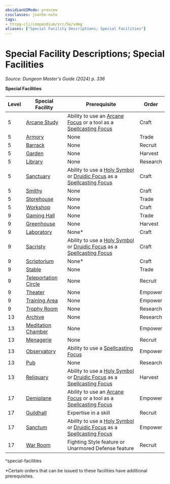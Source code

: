```yaml
---
obsidianUIMode: preview
cssclasses: json5e-note
tags:
- ttrpg-cli/compendium/src/5e/xdmg
aliases: ["Special Facility Descriptions; Special Facilities"]
---
```

# Special Facility Descriptions; Special Facilities
*Source: Dungeon Master's Guide (2024) p. 336* 

**Special Facilities**

| Level | Special Facility | Prerequisite | Order |
|-------|------------------|--------------|-------|
| 5 | [Arcane Study](Misc%20Files/CLI/compendium/bastions/arcane-study.md) | Ability to use an [Arcane Focus](Misc%20Files/CLI/compendium/items/arcane-focus-xphb.md) or a tool as a [Spellcasting Focus](Misc%20Files/CLI/rules/variant-rules/spellcasting-focus-xphb.md) | Craft |
| 5 | [Armory](Misc%20Files/CLI/compendium/bastions/armory.md) | None | Trade |
| 5 | [Barrack](Misc%20Files/CLI/compendium/bastions/barrack.md) | None | Recruit |
| 5 | [Garden](Misc%20Files/CLI/compendium/bastions/garden.md) | None | Harvest |
| 5 | [Library](Misc%20Files/CLI/compendium/bastions/library.md) | None | Research |
| 5 | [Sanctuary](Misc%20Files/CLI/compendium/bastions/sanctuary.md) | Ability to use a [Holy Symbol](Misc%20Files/CLI/compendium/items/holy-symbol-xphb.md) or [Druidic Focus](Misc%20Files/CLI/compendium/items/druidic-focus-xphb.md) as a [Spellcasting Focus](Misc%20Files/CLI/rules/variant-rules/spellcasting-focus-xphb.md) | Craft |
| 5 | [Smithy](Misc%20Files/CLI/compendium/bastions/smithy.md) | None | Craft |
| 5 | [Storehouse](Misc%20Files/CLI/compendium/bastions/storehouse.md) | None | Trade |
| 5 | [Workshop](Misc%20Files/CLI/compendium/bastions/workshop.md) | None | Craft |
| 9 | [Gaming Hall](Misc%20Files/CLI/compendium/bastions/gaming-hall.md) | None | Trade |
| 9 | [Greenhouse](Misc%20Files/CLI/compendium/bastions/greenhouse.md) | None | Harvest |
| 9 | [Laboratory](Misc%20Files/CLI/compendium/bastions/laboratory.md) | None* | Craft |
| 9 | [Sacristy](Misc%20Files/CLI/compendium/bastions/sacristy.md) | Ability to use a [Holy Symbol](Misc%20Files/CLI/compendium/items/holy-symbol-xphb.md) or [Druidic Focus](Misc%20Files/CLI/compendium/items/druidic-focus-xphb.md) as a [Spellcasting Focus](Misc%20Files/CLI/rules/variant-rules/spellcasting-focus-xphb.md) | Craft |
| 9 | [Scriptorium](Misc%20Files/CLI/compendium/bastions/scriptorium.md) | None* | Craft |
| 9 | [Stable](Misc%20Files/CLI/compendium/bastions/stable.md) | None | Trade |
| 9 | [Teleportation Circle](Misc%20Files/CLI/compendium/bastions/teleportation-circle.md) | None | Recruit |
| 9 | [Theater](Misc%20Files/CLI/compendium/bastions/theater.md) | None | Empower |
| 9 | [Training Area](Misc%20Files/CLI/compendium/bastions/training-area.md) | None | Empower |
| 9 | [Trophy Room](Misc%20Files/CLI/compendium/bastions/trophy-room.md) | None | Research |
| 13 | [Archive](Misc%20Files/CLI/compendium/bastions/archive.md) | None | Research |
| 13 | [Meditation Chamber](Misc%20Files/CLI/compendium/bastions/meditation-chamber.md) | None | Empower |
| 13 | [Menagerie](Misc%20Files/CLI/compendium/bastions/menagerie.md) | None | Recruit |
| 13 | [Observatory](Misc%20Files/CLI/compendium/bastions/observatory.md) | Ability to use a [Spellcasting Focus](Misc%20Files/CLI/rules/variant-rules/spellcasting-focus-xphb.md) | Empower |
| 13 | [Pub](Misc%20Files/CLI/compendium/bastions/pub.md) | None | Research |
| 13 | [Reliquary](Misc%20Files/CLI/compendium/bastions/reliquary.md) | Ability to use a [Holy Symbol](Misc%20Files/CLI/compendium/items/holy-symbol-xphb.md) or [Druidic Focus](Misc%20Files/CLI/compendium/items/druidic-focus-xphb.md) as a [Spellcasting Focus](Misc%20Files/CLI/rules/variant-rules/spellcasting-focus-xphb.md) | Harvest |
| 17 | [Demiplane](Misc%20Files/CLI/compendium/bastions/demiplane.md) | Ability to use an [Arcane Focus](Misc%20Files/CLI/compendium/items/arcane-focus-xphb.md) or a tool as a [Spellcasting Focus](Misc%20Files/CLI/rules/variant-rules/spellcasting-focus-xphb.md) | Empower |
| 17 | [Guildhall](Misc%20Files/CLI/compendium/bastions/guildhall.md) | Expertise in a skill | Recruit |
| 17 | [Sanctum](Misc%20Files/CLI/compendium/bastions/sanctum.md) | Ability to use a [Holy Symbol](Misc%20Files/CLI/compendium/items/holy-symbol-xphb.md) or [Druidic Focus](Misc%20Files/CLI/compendium/items/druidic-focus-xphb.md) as a [Spellcasting Focus](Misc%20Files/CLI/rules/variant-rules/spellcasting-focus-xphb.md) | Empower |
| 17 | [War Room](Misc%20Files/CLI/compendium/bastions/war-room.md) | Fighting Style feature or Unarmored Defense feature | Recruit |
^special-facilities

*Certain orders that can be issued to these facilities have additional prerequisites.